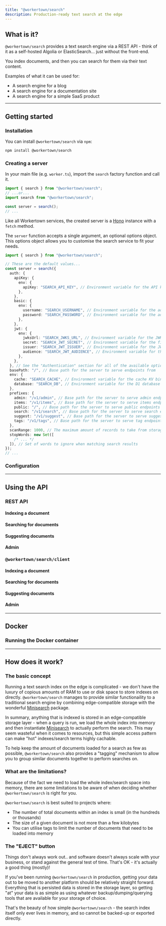 ```yaml
---
title: "@workertown/search"
description: Production-ready text search at the edge
---
```


## What is it?

`@workertown/search` provides a text search engine via a REST API - think of it
as a self-hosted Algolia or ElasticSearch... just without the front-end.

You index documents, and then you can search for them via their text content.

Examples of what it can be used for:

- A search engine for a blog
- A search engine for a documentation site
- A search engine for a simple SaaS product

---

## Getting started

### Installation

You can install `@workertown/search` via `npm`:

```bash
npm install @workertown/search
```

### Creating a server

In your main file (e.g. `worker.ts`), import the `search` factory function and
call it.

```typescript
import { search } from "@workertown/search";
// ...or...
import search from "@workertown/search";

const server = search();
// ...
```

Like all Workertown services, the created server is a [Hono]() instance with a
`fetch` method.

The `server` function accepts a single argument, an optional options object.
This options object allows you to customise the search service to fit your
needs.

```typescript
import { search } from "@workertown/search";

// These are the default values...
const server = search({
  auth: {
    apiKey: {
      env: {
        apiKey: "SEARCH_API_KEY", // Environment variable for the API key
      },
    },
    basic: {
      env: {
        username: "SEARCH_USERNAME", // Environment variable for the admin username
        password: "SEARCH_PASSWORD", // Environment variable for the admin password
      },
    },
    jwt: {
      env: {
        jwksUrl: "SEARCH_JWKS_URL", // Environment variable for the JWKS URL
        secret: "SEARCH_JWT_SECRET", // Environment variable for the fixed JWT secret
        issuer: "SEARCH_JWT_ISSUER", // Environment variable for the JWT issuer
        audience: "SEARCH_JWT_AUDIENCE", // Environment variable for the JWT audience
      },
    },
  }, // See the "Authentication" section for all of the available options in `auth`
  basePath: "/", // Base path for the server to serve endpoints from
  env: {
    cache: "SEARCH_CACHE", // Environment variable for the cache KV binding (Cloudflare Workers only)
    database: "SEARCH_DB", // Environment variable for the D1 database binding (Cloudflare Workers only)
  },
  prefixes: {
    admin: "/v1/admin", // Base path for the server to serve admin endpoints from
    items: "/v1/items", // Base path for the server to serve items endpoints from
    public: "/", // Base path for the server to serve public endpoints from
    search: "/v1/search", // Base path for the server to serve search endpoints from
    suggest: "/v1/suggest", // Base path for the server to serve suggest endpoints from
    tags: "/v1/tags", // Base path for the server to serve tag endpoints from
  },
  scanRange: 1000, // The maximum amount of records to take from storage at one time to search across
  stopWords: new Set([
    /* ... */
  ]), // Set of words to ignore when matching search results
});
// ...
```

### Configuration

---

## Using the API

### REST API

#### Indexing a document

#### Searching for documents

#### Suggesting documents

#### Admin

### `@workertown/search/client`

#### Indexing a document

#### Searching for documents

#### Suggesting documents

#### Admin

---

## Docker

### Running the Docker container

---

## How does it work?

### The basic concept

Running a text search index on the edge is complicated - we don't have the
luxury of copious amounts of RAM to use or disk space to store indexes on
directly. `@workertown/search` manages to provide similar functionaility to a
traditional search engine by combining edge-compatible storage with the
wonderful [Minisearch]() package.

In summary, anything that is indexed is stored in an edge-compatible storage
layer - when a query is run, we load the whole index into memory and then
instantiate [Minisearch]() to actually perform the search. This may seem
wasteful when it comes to resources, but this simple access pattern can make
"hot" indexes/search terms highly cachable.

To help keep the amount of documents loaded for a search as few as possible,
`@workertown/search` also provides a "tagging" mechanism to allow you to group
similar documents together to perform searches on.

### What are the limitations?

Because of the fact we need to load the whole index/search space into memory,
there are some limitations to be aware of when deciding whether
`@workertown/search` is right for you.

`@workertown/search` is best suited to projects where:

- The number of total documents within an index is small (in the hundreds or
  thousands)
- The size of a given document is not more than a few kilobytes
- You can utilise tags to limit the number of documents that need to be loaded
  into memory

### The "EJECT" button

Things don't always work out.. and software doesn't always scale with your
business, or stand against the general test of time. That's OK - it's actually
a good thing (mostly)!

If you've been running `@workertown/search` in production, getting your data out
to be moved to another platform should be relatively straight forward.
Everything that is persisted data is stored in the storage layer, so getting
"at" your data is as simple as using whatever backup/dumping/querying tools that
are available for your storage of choice.

That's the beauty of how simple `@workertown/search` - the search index itself
only ever lives in memory, and so cannot be backed-up or exported directly.
